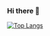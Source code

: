 ### Hi there 👋

[![Top Langs](https://github-readme-stats.vercel.app/api/top-langs/?username=redkhalil)](https://github.com/anuraghazra/github-readme-stats)
